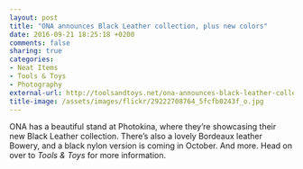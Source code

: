 ```yaml
---
layout: post
title: "ONA announces Black Leather collection, plus new colors"
date: 2016-09-21 18:25:18 +0200
comments: false
sharing: true
categories: 
- Neat Items
- Tools & Toys
- Photography
external-url: http://toolsandtoys.net/ona-announces-black-leather-collection-plus-new-colors/
title-image: /assets/images/flickr/29222708764_5fcfb0243f_o.jpg
---
```


ONA has a beautiful stand at Photokina, where they’re showcasing their new Black Leather collection. There’s also a lovely Bordeaux leather Bowery, and a black nylon version is coming in October. And more. Head on over to _Tools & Toys_ for more information.